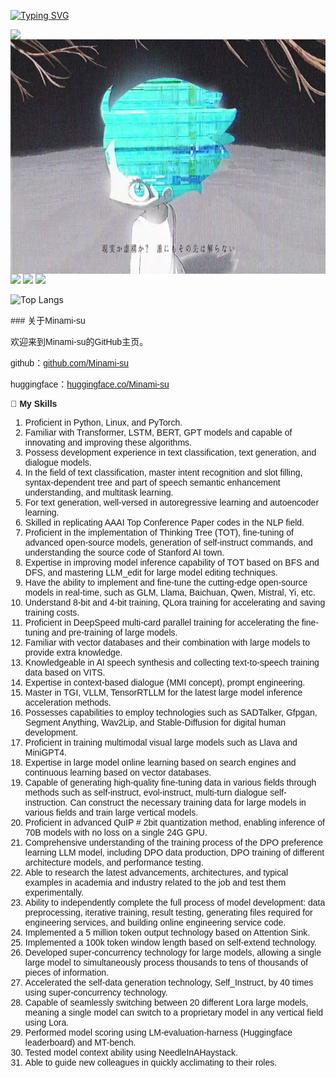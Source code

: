 [![Typing SVG](https://readme-typing-svg.herokuapp.com?size=25&duration=2500&color=cfff&vCenter=true&width=200&height=40&lines=Hi+Welcome+%F0%9F%91%8B%F0%9F%8F%BB;I'm+Minami-su)](https://git.io/typing-svg)

<a href="#">
 
  <img align="left" src="https://github-readme-stats.vercel.app/api?username=Minami-su&count_private=true&show_icons=true&theme=merko&bg_color=cfff,cfff,ffffff" />

</a>
<img align='left' src="https://github.com/Minami-su/Minami-su/blob/main/assets/Amara.jpg" height="375">





<!--START_SECTION:waka-->
![](https://img.shields.io/badge/-Python-3776AB?style=flat-square&logo=Python&logoColor=fff)
![](https://img.shields.io/badge/-Linux-000000?style=flat-square&logo=Linux&logoColor=fff)
![](https://img.shields.io/badge/-pytorch-ffffff?style=flat-square&logo=pytorch&logoColor=)

<!--START_SECTION:waka-->

![Top Langs](https://github-readme-stats.vercel.app/api/top-langs/?username=Minami-su&hide_progress=true&show_icons=true&theme=merko&bg_color=cfff,cfff,ffffff")


<style>

@font-face {

font-family: "DokiDokiFantasia";

src: url("DokiDokiFantasia.ttf") format("truetype");

}

</style>

<div style="font-family: 'DokiDokiFantasia', sans-serif;">
### 关于Minami-su

欢迎来到Minami-su的GitHub主页。

github：[github.com/Minami-su](https://github.com/Minami-su)

huggingface：[huggingface.co/Minami-su](https://huggingface.co/Minami-su)  


🌟 **My Skills**
1. Proficient in Python, Linux, and PyTorch.
2. Familiar with Transformer, LSTM, BERT, GPT models and capable of innovating and improving these algorithms.
3. Possess development experience in text classification, text generation, and dialogue models.
4. In the field of text classification, master intent recognition and slot filling, syntax-dependent tree and part of speech semantic enhancement understanding, and multitask learning.
5. For text generation, well-versed in autoregressive learning and autoencoder learning.
6. Skilled in replicating AAAI Top Conference Paper codes in the NLP field.
7. Proficient in the implementation of Thinking Tree (TOT), fine-tuning of advanced open-source models, generation of self-instruct commands, and understanding the source code of Stanford AI town.
8. Expertise in improving model inference capability of TOT based on BFS and DFS, and mastering LLM_edit for large model editing techniques.
9. Have the ability to implement and fine-tune the cutting-edge open-source models in real-time, such as GLM, Llama, Baichuan, Qwen, Mistral, Yi, etc.
10. Understand 8-bit and 4-bit training, QLora training for accelerating and saving training costs.
11. Proficient in DeepSpeed multi-card parallel training for accelerating the fine-tuning and pre-training of large models.
12. Familiar with vector databases and their combination with large models to provide extra knowledge.
13. Knowledgeable in AI speech synthesis and collecting text-to-speech training data based on VITS.
14. Expertise in context-based dialogue (MMI concept), prompt engineering.
15. Master in TGI, VLLM, TensorRTLLM for the latest large model inference acceleration methods.
16. Possesses capabilities to employ technologies such as SADTalker, Gfpgan, Segment Anything, Wav2Lip, and Stable-Diffusion for digital human development.
17. Proficient in training multimodal visual large models such as Llava and MiniGPT4.
18. Expertise in large model online learning based on search engines and continuous learning based on vector databases.
19. Capable of generating high-quality fine-tuning data in various fields through methods such as self-instruct, evol-instruct, multi-turn dialogue self-instruction. Can construct the necessary training data for large models in various fields and train large vertical models.
20. Proficient in advanced QuIP # 2bit quantization method, enabling inference of 70B models with no loss on a single 24G GPU.
21. Comprehensive understanding of the training process of the DPO preference learning LLM model, including DPO data production, DPO training of different architecture models, and performance testing.
22. Able to research the latest advancements, architectures, and typical examples in academia and industry related to the job and test them experimentally.
23. Ability to independently complete the full process of model development: data preprocessing, iterative training, result testing, generating files required for engineering services, and building online engineering service code.
24. Implemented a 5 million token output technology based on Attention Sink.
25. Implemented a 100k token window length based on self-extend technology.
26. Developed super-concurrency technology for large models, allowing a single large model to simultaneously process thousands to tens of thousands of pieces of information.
27. Accelerated the self-data generation technology, Self_Instruct, by 40 times using super-concurrency technology.
28. Capable of seamlessly switching between 20 different Lora large models, meaning a single model can switch to a proprietary model in any vertical field using Lora.
29. Performed model scoring using LM-evaluation-harness (Huggingface leaderboard) and MT-bench.
30. Tested model context ability using NeedleInAHaystack.
31. Able to guide new colleagues in quickly acclimating to their roles.
</div>




    
